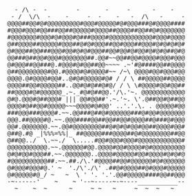 <pre class="calendar">
	  - /\ -  -        -       -     -      -    -          
	 - /  \/\  -    -     -  -    -   -  /\   -     -       
	@@@@##@@#@#@@@@@@@@@#@@@#@@@@@#@#@@@###@#@@@@####  
	#@@@#@@@#@@###@@##@@@@@#@@@@##@@@@##@@##@#@@@@@@@  
	#@@@@@@@#@@@#@#@@@#@###@@@@#@@@@@@@@@@@@#@@@#@@@@  
	@##@@@@##@@@@@#@@@##@#@#@@@##@@#@@@##@@@#@#@#@#@#  
	@#@@@##@@###@@@#@@#@#@#@@@##@@#@@#@#@@#@#@#@##@#@  		<a href='day/21'>Day 21: Monkey Math</a>
	@@###@##@@#@@@#@@@@@@@##.@@#~~@@##@@#@@@@#@@@#@@@  		<a href='day/20'>Day 20: Grove Positioning System</a>
	@#@@@##@@###@.#@@@#@#@@##@@~~~~ .~'#@####@@##@@@@  		<a href='day/19'>Day 19: Not Enough Minerals</a>
	@##@@@@@@@@#@@.#@@@@#@#@@@@#~~ /~\ @@@@#@@#@@@#@@  		<a href='day/18'>Day 18: Boiling Boulders</a>
	@@@@.@#@@@@#@@#..@#@#@@@@@#@# / / \ ##@@@@@##@@@@  		<a href='day/17'>Day 17: Pyroclastic Flow</a>
	@@@@##@@#@@@@@##..@@#@#@##@#@/ / \ \#@@@@#@@#@@##  		<a href='day/16'>Day 16: Proboscidea Volcanium</a>
	##@@@@#@#@@@@@@_.~._#@#@##@@.'/\.'~. @@@@@@@@@@@@  		<a href='day/15'>Day 15: Beacon Exclusion Zone</a>
	@#@.@@@#@##@@@# ||| @@#@@##'.~.'~. \'.@##@@#@##@@  		<a href='day/14'>Day 14: Regolith Reservoir</a>
	@@@@#@##@@#@@@@@~~~@@@@#@#@@' ..'.'.\. . @@@@@#@@  		<a href='day/13'>Day 13: Distress Signal</a>
	###@@@###@@@@#.~~.@@###@##@#@@@@@@###@#@@#@@@@@@@  		<a href='day/12'>Day 12: Hill Climbing Algorithm</a>
	@@@.##@@@@#@.~~.@@@####@@##@@##@@#@@@@##@###@#@@@  		<a href='day/11'>Day 11: Monkey in the Middle</a>
	@@#.@@@@@@@.~~.@@#@@@@@@@@##@#@#@#@@#@@##@@@@#@@#  		<a href='day/10'>Day 10: Cathode-Ray Tube</a>
	@##@.#@ _|%%%=%%|_ ##@@@@@###@@@@##@#@@@@@@@@##@@  		<a href='day/9'>Day 9: Rope Bridge</a>
	@##@@../  \.~~./  \.....#@@#@@@#@@@#@@@@@@@@@@@@#  		<a href='day/8'>Day 8: Treetop Tree House</a>
	@@@@@@@@@@@.~~.@@@@@@#@@.@@@@#@@#@@@@#@#@@@@@@@@@  		<a href='day/7'>Day 7: No Space Left On Device</a>
	@#@#@@#@@@##.~~.@@@@@@@..@@@@#@@@@@#@@#@@@@#@#@#@  		<a href='day/6'>Day 6: Tuning Trouble</a>
	#@@@@@@@@@@##.~~.##./\.'#@@@@##@@#@@@@@@#@#@@@@@@  		<a href='day/5'>Day 5: Supply Stacks</a>
	@#@@@#@@@#@.' ~  './\'./\' .##@#@@@@##@#@@@#@@@@@  		<a href='day/4'>Day 4: Camp Cleanup</a>
	@#@@@@@#@_/ ~   ~  \ ' '. '.'.@@#@@@@@####@@##@@@  		<a href='day/3'>Day 3: Rucksack Reorganization</a>
	-~------'    ~    ~ '--~-----~-~----___________--  		<a href='day/2'>Day 2: Rock Paper Scissors</a>
	  ~    ~  ~      ~     ~ ~   ~     ~  ~  ~   ~     		<a href='day/1'>Day 1: Calorie Counting</a>
</pre>